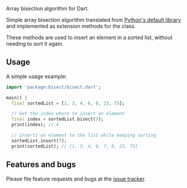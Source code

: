 Array bisection algorithm for Dart.

Simple array bisection algorithm translated from [Python's default library](docs.python.org/3/library/bisect.html) and implemented as extension methods for the class.

These methods are used to insert an element in a sorted list, without needing to sort it again.

## Usage

A simple usage example:

```dart
import 'package:bisect/bisect.dart';

main() {
  final sortedList = [1, 3, 4, 6, 8, 23, 75];

  // Get the index where to insert an element
  final index = sortedList.bisect(7);
  print(index); // 4

  // Inserts an element to the list while keeping sorting
  sortedList.insort(7);
  print(sortedList); // [1, 3, 4, 6, 7, 8, 23, 75]

```

## Features and bugs

Please file feature requests and bugs at the [issue tracker][tracker].

[tracker]: http://example.com/issues/replaceme
